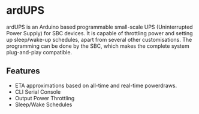 # ardUPS

ardUPS is an Arduino based programmable small-scale UPS (Uninterrupted Power Supply) for SBC devices.
It is capable of throttling power and setting up sleep/wake-up schedules, apart from several other customisations.
The programming can be done by the SBC, which makes the complete system plug-and-play compatible.


## Features

* ETA approximations based on all-time and real-time powerdraws.
* CLI Serial Console
* Output Power Throttling
* Sleep/Wake Schedules
